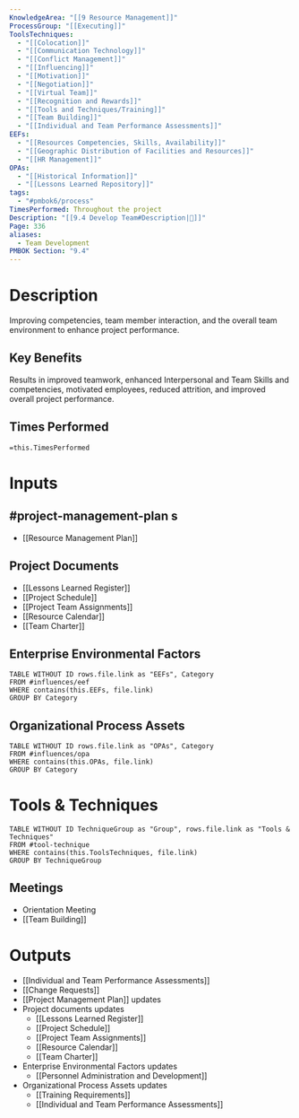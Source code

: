 ```yaml
---
KnowledgeArea: "[[9 Resource Management]]"
ProcessGroup: "[[Executing]]"
ToolsTechniques:
  - "[[Colocation]]"
  - "[[Communication Technology]]"
  - "[[Conflict Management]]"
  - "[[Influencing]]"
  - "[[Motivation]]"
  - "[[Negotiation]]"
  - "[[Virtual Team]]"
  - "[[Recognition and Rewards]]"
  - "[[Tools and Techniques/Training]]"
  - "[[Team Building]]"
  - "[[Individual and Team Performance Assessments]]"
EEFs:
  - "[[Resources Competencies, Skills, Availability]]"
  - "[[Geographic Distribution of Facilities and Resources]]"
  - "[[HR Management]]"
OPAs:
  - "[[Historical Information]]"
  - "[[Lessons Learned Repository]]"
tags:
  - "#pmbok6/process"
TimesPerformed: Throughout the project
Description: "[[9.4 Develop Team#Description|📝]]"
Page: 336
aliases:
  - Team Development
PMBOK Section: "9.4"
---
```

# Description
Improving competencies, team member interaction, and the overall team environment to enhance project performance.
## Key Benefits
Results in improved teamwork, enhanced Interpersonal and Team Skills and competencies, motivated employees, reduced attrition, and improved overall project performance.
## Times Performed
`=this.TimesPerformed`
# Inputs
## #project-management-plan s
- [[Resource Management Plan]]
## Project Documents
- [[Lessons Learned Register]]
- [[Project Schedule]]
- [[Project Team Assignments]]
- [[Resource Calendar]]
- [[Team Charter]]
## Enterprise Environmental Factors
```dataview
TABLE WITHOUT ID rows.file.link as "EEFs", Category
FROM #influences/eef
WHERE contains(this.EEFs, file.link)
GROUP BY Category
```
## Organizational Process Assets
```dataview
TABLE WITHOUT ID rows.file.link as "OPAs", Category
FROM #influences/opa
WHERE contains(this.OPAs, file.link)
GROUP BY Category
```
# Tools & Techniques
```dataview
TABLE WITHOUT ID TechniqueGroup as "Group", rows.file.link as "Tools & Techniques"
FROM #tool-technique
WHERE contains(this.ToolsTechniques, file.link)
GROUP BY TechniqueGroup
```
## Meetings
- Orientation Meeting
- [[Team Building]]
# Outputs
- [[Individual and Team Performance Assessments]]
- [[Change Requests]]
- [[Project Management Plan]] updates
- Project documents updates
	- [[Lessons Learned Register]]
	- [[Project Schedule]]
	- [[Project Team Assignments]]
	- [[Resource Calendar]]
	- [[Team Charter]]
- Enterprise Environmental Factors updates
	- [[Personnel Administration and Development]]
- Organizational Process Assets updates
	- [[Training Requirements]]
	- [[Individual and Team Performance Assessments]]